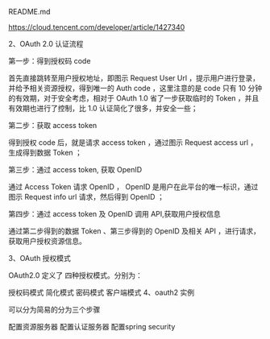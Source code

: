 README.md

https://cloud.tencent.com/developer/article/1427340


2、OAuth 2.0 认证流程

第一步：得到授权码 code

首先直接跳转至用户授权地址，即图示 Request User Url ，提示用户进行登录，并给予相关资源授权，得到唯一的 Auth code ，这里注意的是 code 只有 10 分钟的有效期，对于安全考虑，相对于 OAuth 1.0 省了一步获取临时的 Token ，并且有效期也进行了控制，比 1.0 认证简化了很多，并安全一些；

第二步：获取 access token

得到授权 code 后，就是请求 access token ，通过图示 Request access url ，生成得到数据 Token ；

第三步：通过 access token, 获取 OpenID

通过 Access Token 请求 OpenID ， OpenID 是用户在此平台的唯一标识，通过图示 Request info url 请求，然后得到 OpenID ；

第四步：通过 access token 及 OpenID 调用 API,获取用户授权信息

通过第二步得到的数据 Token 、第三步得到的 OpenID 及相关 API ，进行请求，获取用户授权资源信息。

3、OAuth 授权模式

OAuth2.0 定义了 四种授权模式。分别为：

授权码模式
简化模式
密码模式
客户端模式
4、oauth2 实例

可以分为简易的分为三个步骤

配置资源服务器
配置认证服务器
配置spring security
